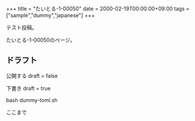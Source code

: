 +++
title = "たいとる-1-00050"
date = 2000-02-19T00:00:00+09:00
tags = ["sample","dummy","japanese"]
+++

テスト投稿。

たいとる-1-00050のページ。


## ドラフト

公開する
draft = false

下書き
draft = true

bash dummy-toml.sh

ここまで
